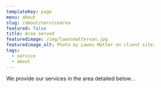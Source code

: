 ```yaml
---
templateKey: page
menu: about
slug: /about/servicearea
featured: false
title: Area served
featuredimage: /img/lawnsmattervan.jpg
featuredimage_alt: Photo by Lawns Matter on client site.
tags:
  - service
  - about
---
```

We provide our services in the area detailed below...
